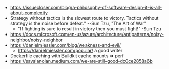 - https://issuecloser.com/blog/a-philosophy-of-software-design-it-is-all-about-complexity
- Strategy without tactics is the slowest route to victory. Tactics without strategy is the noise before defeat." --Sun Tzu, "The Art of War"
	- "If fighting is sure to result in victory then you must fight!" -Sun Tzu
- https://docs.microsoft.com/en-us/azure/architecture/antipatterns/noisy-neighbor/noisy-neighbor
- https://danielmiessler.com/blog/weakness-and-evil/
	- https://danielmiessler.com/popular/ a good writer
- Dockerfile caching with Buildkit cache mounts => perf
- https://savalanolan.medium.com/we-are-still-good-dc0ce2858a6b